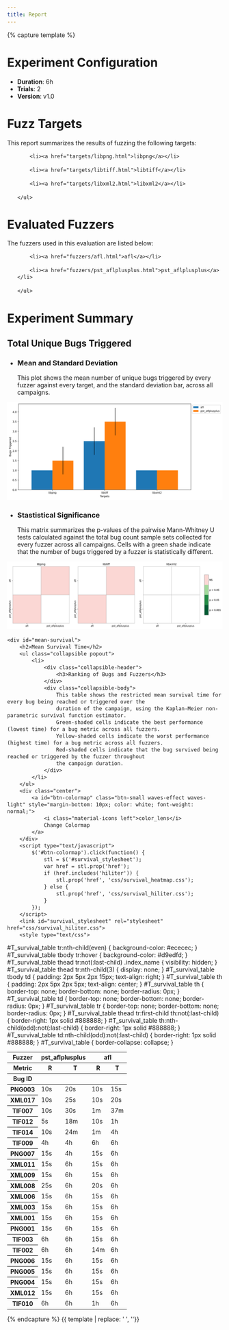 ```yaml
---
title: Report
---
```



{% capture template %}



<div class="section">
    <h1>Experiment Configuration</h1>
    <ul class="browser-default">
        <li><b>Duration</b>: 6h</li>
        <li><b>Trials</b>: 2</li>
        <li><b>Version</b>: v1.0</li>
    </ul>
</div>
<div class="section">
    <h1>Fuzz Targets</h1>
    <p>This report summarizes the results of fuzzing the following targets:</p>
    <ul id="target-list" class="browser-default">
        
        <li><a href="targets/libpng.html">libpng</a></li>
        
        <li><a href="targets/libtiff.html">libtiff</a></li>
        
        <li><a href="targets/libxml2.html">libxml2</a></li>
        
    </ul>
</div>

<div class="section">
    <h1>Evaluated Fuzzers</h1>
    <p>The fuzzers used in this evaluation are listed below:</p>
    <ul id="fuzzer-list" class="browser-default">
        
        <li><a href="fuzzers/afl.html">afl</a></li>
        
        <li><a href="fuzzers/pst_aflplusplus.html">pst_aflplusplus</a></li>
        
    </ul>
</div>

<!--
EXPERIMENT PARAMETERS WILL BE LISTED HERE
-->

<div class="section">
    <h1>Experiment Summary</h1>
    <div id="bugs-triggered">
        <h2>Total Unique Bugs Triggered</h2>
        <ul class="collapsible popout">
            <li>
                <div class="collapsible-header">
                    <h3>Mean and Standard Deviation</h3>
                </div>
                <div class="collapsible-body">
                    This plot shows the mean number of unique bugs triggered by every fuzzer against every target,
                    and the standard deviation bar, across all campaigns.
                </div>
            </li>
        </ul>
        <img class="materialboxed responsive-img" src="plot/summary_unique_bugs.svg">
        <ul class="collapsible popout">
            <li>
                <div class="collapsible-header">
                    <h3>Stastistical Significance</h3>
                </div>
                <div class="collapsible-body">
                    This matrix summarizes the p-values of the pairwise Mann-Whitney U tests calculated against the
                    total bug count sample sets collected for every fuzzer across all campaigns. Cells with a green
                    shade indicate that the number of bugs triggered by a fuzzer is statistically different.
                </div>
            </li>
        </ul>
        <img class="materialboxed responsive-img" src="plot/summary_signplot.svg">
    </div>

    <div id="mean-survival">
        <h2>Mean Survival Time</h2>
        <ul class="collapsible popout">
            <li>
                <div class="collapsible-header">
                    <h3>Ranking of Bugs and Fuzzers</h3>
                </div>
                <div class="collapsible-body">
                    This table shows the restricted mean survival time for every bug being reached or triggered over the
                    duration of the campaign, using the Kaplan-Meier non-parametric survival function estimator.
                    Green-shaded cells indicate the best performance (lowest time) for a bug metric across all fuzzers.
                    Yellow-shaded cells indicate the worst performance (highest time) for a bug metric across all fuzzers.
                    Red-shaded cells indicate that the bug survived being reached or triggered by the fuzzer throughout
                    the campaign duration.
                </div>
            </li>
        </ul>
        <div class="center">
            <a id="btn-colormap" class="btn-small waves-effect waves-light" style="margin-bottom: 10px; color: white; font-weight: normal;">
                <i class="material-icons left">color_lens</i>
                Change Colormap
            </a>
        </div>
        <script type="text/javascript">
            $('#btn-colormap').click(function() {
                stl = $('#survival_stylesheet');
                var href = stl.prop('href');
                if (href.includes('hiliter')) {
                    stl.prop('href', 'css/survival_heatmap.css');
                } else {
                    stl.prop('href', 'css/survival_hiliter.css');
                }
            });
        </script>
        <link id="survival_stylesheet" rel="stylesheet" href="css/survival_hiliter.css">
        <style type="text/css">
#T_survival_table tr:nth-child(even) {
  background-color: #ececec;
}
#T_survival_table tbody tr:hover {
  background-color: #d9edfd;
}
#T_survival_table thead tr:not(:last-child) .index_name {
  visibility: hidden;
}
#T_survival_table thead tr:nth-child(3) {
  display: none;
}
#T_survival_table tbody td {
  padding: 2px 5px 2px 15px;
  text-align: right;
}
#T_survival_table th {
  padding: 2px 5px 2px 5px;
  text-align: center;
}
#T_survival_table th {
  border-top: none;
  border-bottom: none;
  border-radius: 0px;
}
#T_survival_table  td {
  border-top: none;
  border-bottom: none;
  border-radius: 0px;
}
#T_survival_table  tr {
  border-top: none;
  border-bottom: none;
  border-radius: 0px;
}
#T_survival_table thead tr:first-child th:not(:last-child) {
  border-right: 1px solid #888888;
}
#T_survival_table  th:nth-child(odd):not(:last-child) {
  border-right: 1px solid #888888;
}
#T_survival_table  td:nth-child(odd):not(:last-child) {
  border-right: 1px solid #888888;
}
#T_survival_table  {
  border-collapse: collapse;
}
</style>
<table id="T_survival_table">
  <thead>
    <tr>
      <th class="index_name level0" >Fuzzer</th>
      <th id="T_survival_table_level0_col0" class="col_heading level0 col0" colspan="2">pst_aflplusplus</th>
      <th id="T_survival_table_level0_col2" class="col_heading level0 col2" colspan="2">afl</th>
    </tr>
    <tr>
      <th class="index_name level1" >Metric</th>
      <th id="T_survival_table_level1_col0" class="col_heading level1 col0" >R</th>
      <th id="T_survival_table_level1_col1" class="col_heading level1 col1" >T</th>
      <th id="T_survival_table_level1_col2" class="col_heading level1 col2" >R</th>
      <th id="T_survival_table_level1_col3" class="col_heading level1 col3" >T</th>
    </tr>
    <tr>
      <th class="index_name level0" >Bug ID</th>
      <th class="blank col0" >&nbsp;</th>
      <th class="blank col1" >&nbsp;</th>
      <th class="blank col2" >&nbsp;</th>
      <th class="blank col3" >&nbsp;</th>
    </tr>
  </thead>
  <tbody>
    <tr>
      <th id="T_survival_table_level0_row0" class="row_heading level0 row0" >PNG003</th>
      <td id="T_survival_table_row0_col0" class="data row0 col0" >10s</td>
      <td id="T_survival_table_row0_col1" class="data row0 col1" >20s</td>
      <td id="T_survival_table_row0_col2" class="data row0 col2" >10s</td>
      <td id="T_survival_table_row0_col3" class="data row0 col3" >15s</td>
    </tr>
    <tr>
      <th id="T_survival_table_level0_row1" class="row_heading level0 row1" >XML017</th>
      <td id="T_survival_table_row1_col0" class="data row1 col0" >10s</td>
      <td id="T_survival_table_row1_col1" class="data row1 col1" >25s</td>
      <td id="T_survival_table_row1_col2" class="data row1 col2" >10s</td>
      <td id="T_survival_table_row1_col3" class="data row1 col3" >20s</td>
    </tr>
    <tr>
      <th id="T_survival_table_level0_row2" class="row_heading level0 row2" >TIF007</th>
      <td id="T_survival_table_row2_col0" class="data row2 col0" >10s</td>
      <td id="T_survival_table_row2_col1" class="data row2 col1" >30s</td>
      <td id="T_survival_table_row2_col2" class="data row2 col2" >1m</td>
      <td id="T_survival_table_row2_col3" class="data row2 col3" >37m</td>
    </tr>
    <tr>
      <th id="T_survival_table_level0_row3" class="row_heading level0 row3" >TIF012</th>
      <td id="T_survival_table_row3_col0" class="data row3 col0" >5s</td>
      <td id="T_survival_table_row3_col1" class="data row3 col1" >18m</td>
      <td id="T_survival_table_row3_col2" class="data row3 col2" >10s</td>
      <td id="T_survival_table_row3_col3" class="data row3 col3" >1h</td>
    </tr>
    <tr>
      <th id="T_survival_table_level0_row4" class="row_heading level0 row4" >TIF014</th>
      <td id="T_survival_table_row4_col0" class="data row4 col0" >10s</td>
      <td id="T_survival_table_row4_col1" class="data row4 col1" >24m</td>
      <td id="T_survival_table_row4_col2" class="data row4 col2" >1m</td>
      <td id="T_survival_table_row4_col3" class="data row4 col3" >4h</td>
    </tr>
    <tr>
      <th id="T_survival_table_level0_row5" class="row_heading level0 row5" >TIF009</th>
      <td id="T_survival_table_row5_col0" class="data row5 col0" >4h</td>
      <td id="T_survival_table_row5_col1" class="data row5 col1" >4h</td>
      <td id="T_survival_table_row5_col2" class="data row5 col2" >6h</td>
      <td id="T_survival_table_row5_col3" class="data row5 col3" >6h</td>
    </tr>
    <tr>
      <th id="T_survival_table_level0_row6" class="row_heading level0 row6" >PNG007</th>
      <td id="T_survival_table_row6_col0" class="data row6 col0" >15s</td>
      <td id="T_survival_table_row6_col1" class="data row6 col1" >4h</td>
      <td id="T_survival_table_row6_col2" class="data row6 col2" >15s</td>
      <td id="T_survival_table_row6_col3" class="data row6 col3" >6h</td>
    </tr>
    <tr>
      <th id="T_survival_table_level0_row7" class="row_heading level0 row7" >XML011</th>
      <td id="T_survival_table_row7_col0" class="data row7 col0" >15s</td>
      <td id="T_survival_table_row7_col1" class="data row7 col1" >6h</td>
      <td id="T_survival_table_row7_col2" class="data row7 col2" >15s</td>
      <td id="T_survival_table_row7_col3" class="data row7 col3" >6h</td>
    </tr>
    <tr>
      <th id="T_survival_table_level0_row8" class="row_heading level0 row8" >XML009</th>
      <td id="T_survival_table_row8_col0" class="data row8 col0" >15s</td>
      <td id="T_survival_table_row8_col1" class="data row8 col1" >6h</td>
      <td id="T_survival_table_row8_col2" class="data row8 col2" >15s</td>
      <td id="T_survival_table_row8_col3" class="data row8 col3" >6h</td>
    </tr>
    <tr>
      <th id="T_survival_table_level0_row9" class="row_heading level0 row9" >XML008</th>
      <td id="T_survival_table_row9_col0" class="data row9 col0" >25s</td>
      <td id="T_survival_table_row9_col1" class="data row9 col1" >6h</td>
      <td id="T_survival_table_row9_col2" class="data row9 col2" >20s</td>
      <td id="T_survival_table_row9_col3" class="data row9 col3" >6h</td>
    </tr>
    <tr>
      <th id="T_survival_table_level0_row10" class="row_heading level0 row10" >XML006</th>
      <td id="T_survival_table_row10_col0" class="data row10 col0" >15s</td>
      <td id="T_survival_table_row10_col1" class="data row10 col1" >6h</td>
      <td id="T_survival_table_row10_col2" class="data row10 col2" >15s</td>
      <td id="T_survival_table_row10_col3" class="data row10 col3" >6h</td>
    </tr>
    <tr>
      <th id="T_survival_table_level0_row11" class="row_heading level0 row11" >XML003</th>
      <td id="T_survival_table_row11_col0" class="data row11 col0" >15s</td>
      <td id="T_survival_table_row11_col1" class="data row11 col1" >6h</td>
      <td id="T_survival_table_row11_col2" class="data row11 col2" >15s</td>
      <td id="T_survival_table_row11_col3" class="data row11 col3" >6h</td>
    </tr>
    <tr>
      <th id="T_survival_table_level0_row12" class="row_heading level0 row12" >XML001</th>
      <td id="T_survival_table_row12_col0" class="data row12 col0" >15s</td>
      <td id="T_survival_table_row12_col1" class="data row12 col1" >6h</td>
      <td id="T_survival_table_row12_col2" class="data row12 col2" >15s</td>
      <td id="T_survival_table_row12_col3" class="data row12 col3" >6h</td>
    </tr>
    <tr>
      <th id="T_survival_table_level0_row13" class="row_heading level0 row13" >PNG001</th>
      <td id="T_survival_table_row13_col0" class="data row13 col0" >15s</td>
      <td id="T_survival_table_row13_col1" class="data row13 col1" >6h</td>
      <td id="T_survival_table_row13_col2" class="data row13 col2" >15s</td>
      <td id="T_survival_table_row13_col3" class="data row13 col3" >6h</td>
    </tr>
    <tr>
      <th id="T_survival_table_level0_row14" class="row_heading level0 row14" >TIF003</th>
      <td id="T_survival_table_row14_col0" class="data row14 col0" >6h</td>
      <td id="T_survival_table_row14_col1" class="data row14 col1" >6h</td>
      <td id="T_survival_table_row14_col2" class="data row14 col2" >15s</td>
      <td id="T_survival_table_row14_col3" class="data row14 col3" >6h</td>
    </tr>
    <tr>
      <th id="T_survival_table_level0_row15" class="row_heading level0 row15" >TIF002</th>
      <td id="T_survival_table_row15_col0" class="data row15 col0" >6h</td>
      <td id="T_survival_table_row15_col1" class="data row15 col1" >6h</td>
      <td id="T_survival_table_row15_col2" class="data row15 col2" >14m</td>
      <td id="T_survival_table_row15_col3" class="data row15 col3" >6h</td>
    </tr>
    <tr>
      <th id="T_survival_table_level0_row16" class="row_heading level0 row16" >PNG006</th>
      <td id="T_survival_table_row16_col0" class="data row16 col0" >15s</td>
      <td id="T_survival_table_row16_col1" class="data row16 col1" >6h</td>
      <td id="T_survival_table_row16_col2" class="data row16 col2" >15s</td>
      <td id="T_survival_table_row16_col3" class="data row16 col3" >6h</td>
    </tr>
    <tr>
      <th id="T_survival_table_level0_row17" class="row_heading level0 row17" >PNG005</th>
      <td id="T_survival_table_row17_col0" class="data row17 col0" >15s</td>
      <td id="T_survival_table_row17_col1" class="data row17 col1" >6h</td>
      <td id="T_survival_table_row17_col2" class="data row17 col2" >15s</td>
      <td id="T_survival_table_row17_col3" class="data row17 col3" >6h</td>
    </tr>
    <tr>
      <th id="T_survival_table_level0_row18" class="row_heading level0 row18" >PNG004</th>
      <td id="T_survival_table_row18_col0" class="data row18 col0" >15s</td>
      <td id="T_survival_table_row18_col1" class="data row18 col1" >6h</td>
      <td id="T_survival_table_row18_col2" class="data row18 col2" >15s</td>
      <td id="T_survival_table_row18_col3" class="data row18 col3" >6h</td>
    </tr>
    <tr>
      <th id="T_survival_table_level0_row19" class="row_heading level0 row19" >XML012</th>
      <td id="T_survival_table_row19_col0" class="data row19 col0" >15s</td>
      <td id="T_survival_table_row19_col1" class="data row19 col1" >6h</td>
      <td id="T_survival_table_row19_col2" class="data row19 col2" >15s</td>
      <td id="T_survival_table_row19_col3" class="data row19 col3" >6h</td>
    </tr>
    <tr>
      <th id="T_survival_table_level0_row20" class="row_heading level0 row20" >TIF010</th>
      <td id="T_survival_table_row20_col0" class="data row20 col0" >6h</td>
      <td id="T_survival_table_row20_col1" class="data row20 col1" >6h</td>
      <td id="T_survival_table_row20_col2" class="data row20 col2" >1h</td>
      <td id="T_survival_table_row20_col3" class="data row20 col3" >6h</td>
    </tr>
  </tbody>
</table>
    </div>
</div>



{% endcapture %}
{{ template | replace: '    ', ''}}
